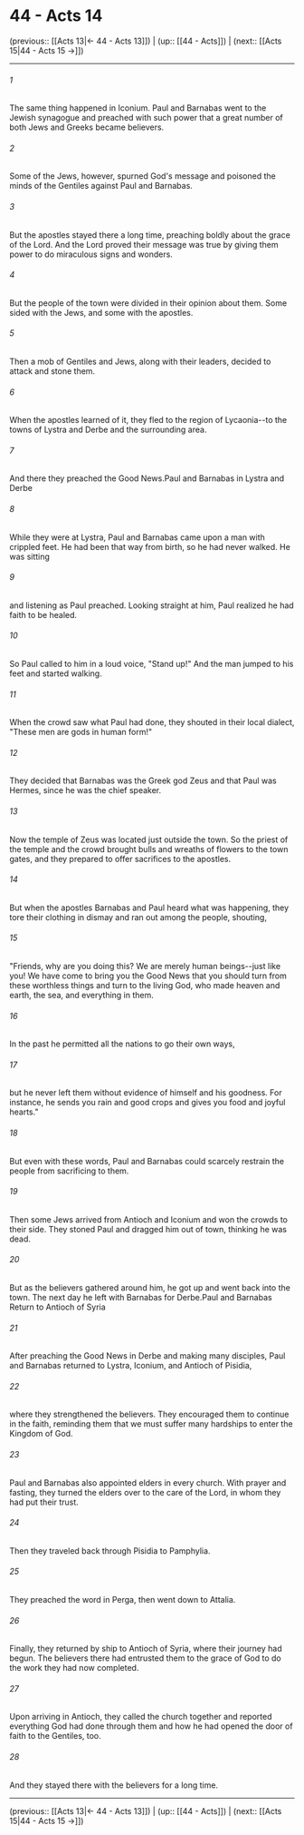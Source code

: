 # 44 - Acts 14

(previous:: [[Acts 13|← 44 - Acts 13]]) | (up:: [[44 - Acts]]) | (next:: [[Acts 15|44 - Acts 15 →]])

***


###### 1 
The same thing happened in Iconium. Paul and Barnabas went to the Jewish synagogue and preached with such power that a great number of both Jews and Greeks became believers. 

###### 2 
Some of the Jews, however, spurned God's message and poisoned the minds of the Gentiles against Paul and Barnabas. 

###### 3 
But the apostles stayed there a long time, preaching boldly about the grace of the Lord. And the Lord proved their message was true by giving them power to do miraculous signs and wonders. 

###### 4 
But the people of the town were divided in their opinion about them. Some sided with the Jews, and some with the apostles. 

###### 5 
Then a mob of Gentiles and Jews, along with their leaders, decided to attack and stone them. 

###### 6 
When the apostles learned of it, they fled to the region of Lycaonia--to the towns of Lystra and Derbe and the surrounding area. 

###### 7 
And there they preached the Good News.Paul and Barnabas in Lystra and Derbe 

###### 8 
While they were at Lystra, Paul and Barnabas came upon a man with crippled feet. He had been that way from birth, so he had never walked. He was sitting 

###### 9 
and listening as Paul preached. Looking straight at him, Paul realized he had faith to be healed. 

###### 10 
So Paul called to him in a loud voice, "Stand up!" And the man jumped to his feet and started walking. 

###### 11 
When the crowd saw what Paul had done, they shouted in their local dialect, "These men are gods in human form!" 

###### 12 
They decided that Barnabas was the Greek god Zeus and that Paul was Hermes, since he was the chief speaker. 

###### 13 
Now the temple of Zeus was located just outside the town. So the priest of the temple and the crowd brought bulls and wreaths of flowers to the town gates, and they prepared to offer sacrifices to the apostles. 

###### 14 
But when the apostles Barnabas and Paul heard what was happening, they tore their clothing in dismay and ran out among the people, shouting, 

###### 15 
"Friends, why are you doing this? We are merely human beings--just like you! We have come to bring you the Good News that you should turn from these worthless things and turn to the living God, who made heaven and earth, the sea, and everything in them. 

###### 16 
In the past he permitted all the nations to go their own ways, 

###### 17 
but he never left them without evidence of himself and his goodness. For instance, he sends you rain and good crops and gives you food and joyful hearts." 

###### 18 
But even with these words, Paul and Barnabas could scarcely restrain the people from sacrificing to them. 

###### 19 
Then some Jews arrived from Antioch and Iconium and won the crowds to their side. They stoned Paul and dragged him out of town, thinking he was dead. 

###### 20 
But as the believers gathered around him, he got up and went back into the town. The next day he left with Barnabas for Derbe.Paul and Barnabas Return to Antioch of Syria 

###### 21 
After preaching the Good News in Derbe and making many disciples, Paul and Barnabas returned to Lystra, Iconium, and Antioch of Pisidia, 

###### 22 
where they strengthened the believers. They encouraged them to continue in the faith, reminding them that we must suffer many hardships to enter the Kingdom of God. 

###### 23 
Paul and Barnabas also appointed elders in every church. With prayer and fasting, they turned the elders over to the care of the Lord, in whom they had put their trust. 

###### 24 
Then they traveled back through Pisidia to Pamphylia. 

###### 25 
They preached the word in Perga, then went down to Attalia. 

###### 26 
Finally, they returned by ship to Antioch of Syria, where their journey had begun. The believers there had entrusted them to the grace of God to do the work they had now completed. 

###### 27 
Upon arriving in Antioch, they called the church together and reported everything God had done through them and how he had opened the door of faith to the Gentiles, too. 

###### 28 
And they stayed there with the believers for a long time.

***

(previous:: [[Acts 13|← 44 - Acts 13]]) | (up:: [[44 - Acts]]) | (next:: [[Acts 15|44 - Acts 15 →]])
